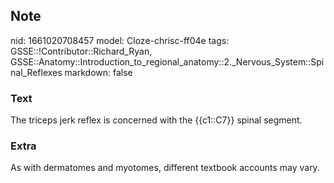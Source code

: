 ## Note
nid: 1661020708457
model: Cloze-chrisc-ff04e
tags: GSSE::!Contributor::Richard_Ryan, GSSE::Anatomy::Introduction_to_regional_anatomy::2._Nervous_System::Spinal_Reflexes
markdown: false

### Text
<div class='toggle'>
  The triceps jerk reflex is concerned with the {{c1::C7}} spinal
  segment.
</div>

### Extra
<p id="ce156af4-3f63-4e7b-9f83-daa6f4ac801c" class="">As with
dermatomes and myotomes, different textbook accounts may vary.
